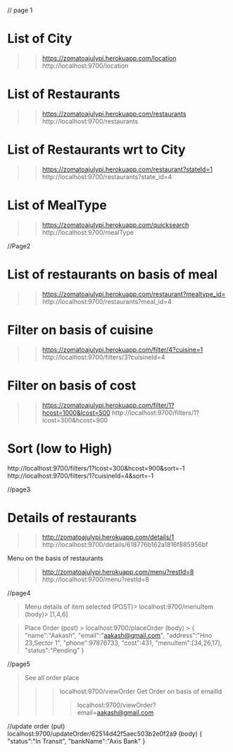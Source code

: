 // page 1
# List of City
>> https://zomatoajulypi.herokuapp.com/location
>> http://localhost:9700/location

# List of Restaurants
>> https://zomatoajulypi.herokuapp.com/restaurants
>> http://localhost:9700/restaurants

# List of Restaurants wrt to City
>> https://zomatoajulypi.herokuapp.com/restaurant?stateId=1
>> http://localhost:9700/restaurants?state_id=4

# List of MealType
>> https://zomatoajulypi.herokuapp.com/quicksearch
>> http://localhost:9700/mealType

//Page2
# List of restaurants on basis of meal
>> https://zomatoajulypi.herokuapp.com/restaurant?mealtype_id=
>> http://localhost:9700/restaurants?meal_id=4

# Filter on basis of cuisine
>> https://zomatoajulypi.herokuapp.com/filter/4?cuisine=1
>> http://localhost:9700/filters/3?cuisineId=4

# Filter on basis of cost
>> https://zomatoajulypi.herokuapp.com/filter/1?hcost=1000&lcost=500
>> http://localhost:9700/filters/1?lcost=300&hcost=900

# Sort (low to High)
http://localhost:9700/filters/1?lcost=300&hcost=900&sort=-1
http://localhost:9700/filters/1?cuisineId=4&sort=-1

//page3
# Details of restaurants
>> http://zomatoajulypi.herokuapp.com/details/1
>> http://localhost:9700/details/618776b162a1816f885956bf

Menu on the basis of restaurants
>> http://zomatoajulypi.herokuapp.com/menu?restId=8
>>  http://localhost:9700/menu?restId=8

//page4 
> Menu details of item selected
(POST)> localhost:9700/menuItem
(body)> [1,4,6]

> Place Order
(post) > localhost:9700/placeOrder
(body) > 
{
	"name":"Aakash",
	"email":"aakash@gmail.com",
	"address":"Hno 23,Sector 1",
	"phone":97876733,
	"cost":431,
	"menuItem":[34,26,17],
	"status":"Pending"
}

//page5
> See all order place
>>> localhost:9700/viewOrder
> Get Order on basis of emailId
>>>>  localhost:9700/viewOrder?email=aakash@gmail.com

//update order
(put) localhost:9700/updateOrder/62514d42f5aec503b2e0f2a9
(body) 
{
	"status":"In Transit",
    "bankName":"Axis Bank"
}


